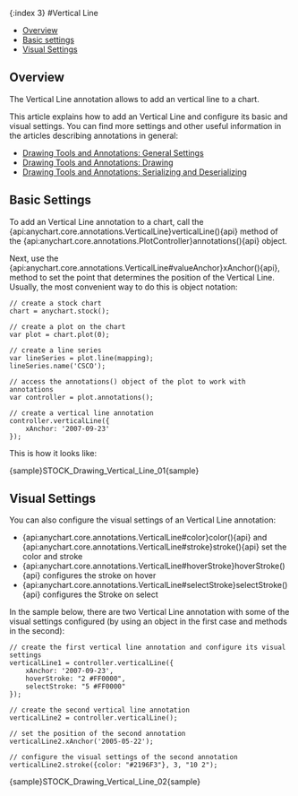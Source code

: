 {:index 3}
#Vertical Line

* [Overview](#overview)
* [Basic settings](#basic_settings)
* [Visual Settings](#visual_settings)

## Overview

The Vertical Line annotation allows to add an vertical line to a chart.

This article explains how to add an Vertical Line and configure its basic and visual settings. You can find more settings and other useful information in the articles describing annotations in general:

* [Drawing Tools and Annotations: General Settings](General_Settings)
* [Drawing Tools and Annotations: Drawing](Drawing)
* [Drawing Tools and Annotations: Serializing and Deserializing](Serializing_Deserializing)

## Basic Settings

To add an Vertical Line annotation to a chart, call the {api:anychart.core.annotations.VerticalLine}verticalLine(){api} method of the {api:anychart.core.annotations.PlotController}annotations(){api} object.

Next, use the {api:anychart.core.annotations.VerticalLine#valueAnchor}xAnchor(){api}, method to set the point that determines the position of the Vertical Line. Usually, the most convenient way to do this is object notation:

```
// create a stock chart
chart = anychart.stock();

// create a plot on the chart
var plot = chart.plot(0);

// create a line series
var lineSeries = plot.line(mapping);
lineSeries.name('CSCO');

// access the annotations() object of the plot to work with annotations
var controller = plot.annotations();

// create a vertical line annotation
controller.verticalLine({
    xAnchor: '2007-09-23'
});
```

This is how it looks like:

{sample}STOCK\_Drawing\_Vertical\_Line\_01{sample}

## Visual Settings

You can also configure the visual settings of an Vertical Line annotation:

* {api:anychart.core.annotations.VerticalLine#color}color(){api} and {api:anychart.core.annotations.VerticalLine#stroke}stroke(){api} set the color and stroke
* {api:anychart.core.annotations.VerticalLine#hoverStroke}hoverStroke(){api} configures the stroke on hover
* {api:anychart.core.annotations.VerticalLine#selectStroke}selectStroke(){api} configures the Stroke on select

In the sample below, there are two Vertical Line annotation with some of the visual settings configured (by using an object in the first case and methods in the second):

```
// create the first vertical line annotation and configure its visual settings
verticalLine1 = controller.verticalLine({
    xAnchor: '2007-09-23',
    hoverStroke: "2 #FF0000",
    selectStroke: "5 #FF0000"
});

// create the second vertical line annotation
verticalLine2 = controller.verticalLine();

// set the position of the second annotation
verticalLine2.xAnchor('2005-05-22');
 
// configure the visual settings of the second annotation
verticalLine2.stroke({color: "#2196F3"}, 3, "10 2");
```

{sample}STOCK\_Drawing\_Vertical\_Line\_02{sample}